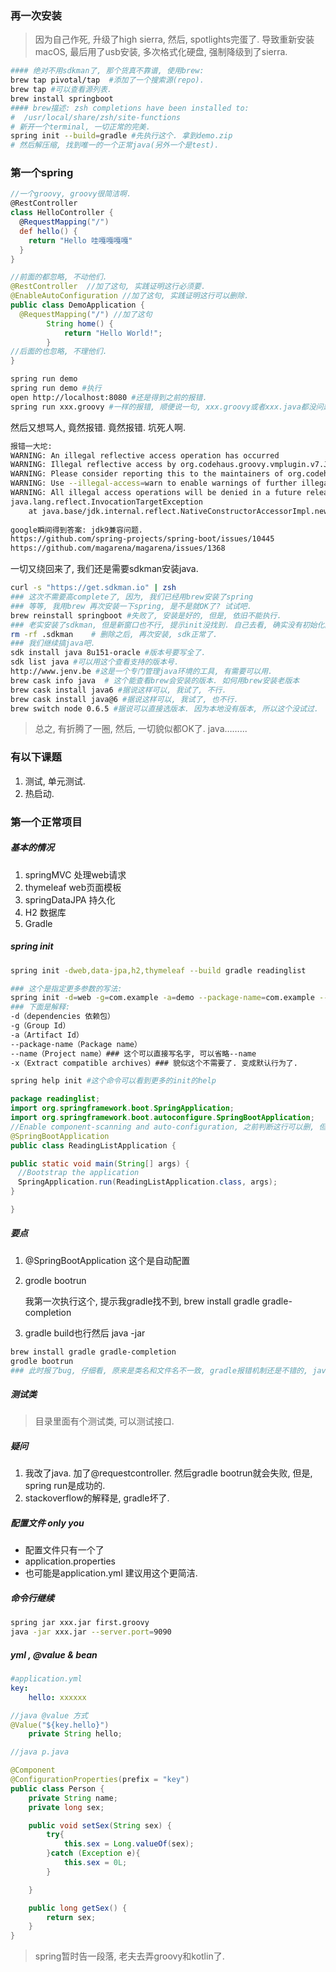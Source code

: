 ### 再一次安装

> 因为自己作死, 升级了high sierra, 然后, spotlights完蛋了. 导致重新安装macOS, 最后用了usb安装, 多次格式化硬盘, 强制降级到了sierra. 

```sh
#### 绝对不用sdkman了, 那个货真不靠谱, 使用brew:
brew tap pivotal/tap  #添加了一个搜索源(repo).
brew tap #可以查看源列表.
brew install springboot
#### brew描述: zsh completions have been installed to:
#  /usr/local/share/zsh/site-functions
# 新开一个terminal, 一切正常的完美.
spring init --build=gradle #先执行这个. 拿到demo.zip
# 然后解压缩, 找到唯一的一个正常java(另外一个是test).
```

### 第一个spring

```groovy
//一个groovy, groovy很简洁啊.
@RestController
class HelloController {
  @RequestMapping("/")
  def hello() {
    return "Hello 哇嘎嘎嘎嘎"
  }
}
```



```java
//前面的都忽略, 不动他们.
@RestController  //加了这句, 实践证明这行必须要.
@EnableAutoConfiguration //加了这句, 实践证明这行可以删除.
public class DemoApplication {	
  @RequestMapping("/") //加了这句
	    String home() {
	        return "Hello World!";
	    }
//后面的也忽略, 不理他们.	
}
```

```sh
spring run demo
spring run demo #执行
open http://localhost:8080 #还是得到之前的报错.
spring run xxx.groovy #一样的报错, 顺便说一句, xxx.groovy或者xxx.java都没问题.
```

然后又想骂人, 竟然报错. 竟然报错. 坑死人啊.

```sh
报错一大坨:
WARNING: An illegal reflective access operation has occurred
WARNING: Illegal reflective access by org.codehaus.groovy.vmplugin.v7.Java7$1 (jar:file:/usr/local/Cellar/springboot/1.5.8.RELEASE/lib/spring-boot-cli-1.5.8.RELEASE.jar!/BOOT-INF/lib/groovy-2.4.12.jar!/) to constructor java.lang.invoke.MethodHandles$Lookup(java.lang.Class,int)
WARNING: Please consider reporting this to the maintainers of org.codehaus.groovy.vmplugin.v7.Java7$1
WARNING: Use --illegal-access=warn to enable warnings of further illegal reflective access operations
WARNING: All illegal access operations will be denied in a future release
java.lang.reflect.InvocationTargetException
	at java.base/jdk.internal.reflect.NativeConstructorAccessorImpl.newInstance0(Native Method)
	
google瞬间得到答案: jdk9兼容问题.
https://github.com/spring-projects/spring-boot/issues/10445
https://github.com/magarena/magarena/issues/1368
```

一切又绕回来了, 我们还是需要sdkman安装java.

```sh
curl -s "https://get.sdkman.io" | zsh  
### 这次不需要高complete了, 因为, 我们已经用brew安装了spring
### 等等, 我用brew 再次安装一下spring, 是不是就OK了? 试试吧.
brew reinstall springboot #失败了, 安装是好的, 但是, 依旧不能执行.
### 老实安装了sdkman, 但是新窗口也不行, 提示init没找到. 自己去看, 确实没有初始化的脚本.
rm -rf .sdkman    # 删除之后, 再次安装, sdk正常了.
### 我们继续搞java吧.
sdk install java 8u151-oracle #版本号要写全了.
sdk list java #可以用这个查看支持的版本号.
http://www.jenv.be #这是一个专门管理java环境的工具, 有需要可以用.
brew cask info java  # 这个能查看brew会安装的版本. 如何用brew安装老版本
brew cask install java6 #据说这样可以, 我试了, 不行.
brew cask install java@6 #据说这样可以, 我试了, 也不行.
brew switch node 0.6.5 #据说可以直接选版本. 因为本地没有版本, 所以这个没试过.
```

> 总之, 有折腾了一圈, 然后, 一切貌似都OK了. java……...

### 有以下课题

1. 测试, 单元测试.
2. 热启动.

### 第一个正常项目

##### 基本的情况

1. springMVC 处理web请求
2. thymeleaf web页面模板
3. springDataJPA 持久化
4. H2 数据库
5. Gradle

##### spring init

```sh
spring init -dweb,data-jpa,h2,thymeleaf --build gradle readinglist

### 这个是指定更多参数的写法: 
spring init -d=web -g=com.example -a=demo --package-name=com.example --name=demo -x
### 下面是解释: 
-d（dependencies 依赖包）
-g（Group Id）
-a（Artifact Id）
--package-name（Package name）
--name（Project name）### 这个可以直接写名字, 可以省略--name  
-x（Extract compatible archives）### 貌似这个不需要了. 变成默认行为了.

spring help init #这个命令可以看到更多的init的help
```

```java
package readinglist;
import org.springframework.boot.SpringApplication;
import org.springframework.boot.autoconfigure.SpringBootApplication;
//Enable component-scanning and auto-configuration, 之前判断这行可以删, 但是, 这张指明了自动配置生效.
@SpringBootApplication       
public class ReadingListApplication {

public static void main(String[] args) {
　//Bootstrap the application
　SpringApplication.run(ReadingListApplication.class, args);  
}

}
```

##### 要点

1. @SpringBootApplication       这个是自动配置

2. grodle bootrun 

   我第一次执行这个, 提示我gradle找不到, brew install gradle gradle-completion

3. gradle build也行然后 java -jar


```sh
brew install gradle gradle-completion
grodle bootrun 
### 此时报了bug, 仔细看, 原来是类名和文件名不一致, gradle报错机制还是不错的, java挺操蛋的, 就不该声明类名啊, 反正和文件名必须一致.
```

##### 测试类

> 目录里面有个测试类, 可以测试接口.

##### 疑问

1. 我改了java. 加了@requestcontroller. 然后gradle bootrun就会失败, 但是, spring run是成功的.
2. stackoverflow的解释是, gradle坏了. 

##### 配置文件 only you

- 配置文件只有一个了
- application.properties
- 也可能是application.yml  建议用这个更简洁.

##### 命令行继续

```sh
spring jar xxx.jar first.groovy 
java -jar xxx.jar --server.port=9090
```

##### yml , @value & bean

```yaml
#application.yml
key: 
	hello: xxxxxx
```

```java
//java @value 方式
@Value("${key.hello}")
    private String hello;

//java p.java

@Component
@ConfigurationProperties(prefix = "key")
public class Person {
    private String name;
    private long sex;

    public void setSex(String sex) {
        try{
            this.sex = Long.valueOf(sex);
        }catch (Exception e){
            this.sex = 0L;
        }

    }

    public long getSex() {
        return sex;
    }
}


```

> spring暂时告一段落, 老夫去弄groovy和kotlin了.